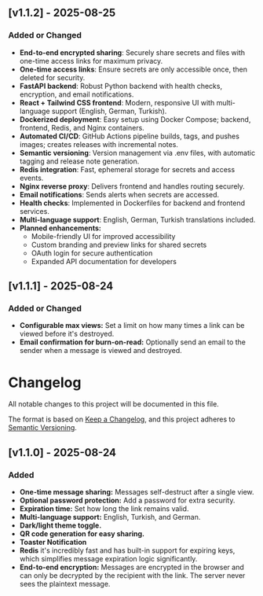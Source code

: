 ## [v1.1.2] - 2025-08-25

### Added or Changed

- **End-to-end encrypted sharing**: Securely share secrets and files with one-time access links for maximum privacy.
- **One-time access links**: Ensure secrets are only accessible once, then deleted for security.
- **FastAPI backend**: Robust Python backend with health checks, encryption, and email notifications.
- **React + Tailwind CSS frontend**: Modern, responsive UI with multi-language support (English, German, Turkish).
- **Dockerized deployment**: Easy setup using Docker Compose; backend, frontend, Redis, and Nginx containers.
- **Automated CI/CD**: GitHub Actions pipeline builds, tags, and pushes images; creates releases with incremental notes.
- **Semantic versioning**: Version management via .env files, with automatic tagging and release note generation.
- **Redis integration**: Fast, ephemeral storage for secrets and access events.
- **Nginx reverse proxy**: Delivers frontend and handles routing securely.
- **Email notifications**: Sends alerts when secrets are accessed.
- **Health checks**: Implemented in Dockerfiles for backend and frontend services.
- **Multi-language support**: English, German, Turkish translations included.
- **Planned enhancements:**
    - Mobile-friendly UI for improved accessibility
    - Custom branding and preview links for shared secrets
    - OAuth login for secure authentication
    - Expanded API documentation for developers

## [v1.1.1] - 2025-08-24

### Added or Changed
- **Configurable max views:** Set a limit on how many times a link can be viewed before it's destroyed.
- **Email confirmation for burn-on-read:** Optionally send an email to the sender when a message is viewed and destroyed.

# Changelog

All notable changes to this project will be documented in this file.

The format is based on [Keep a Changelog](https://keepachangelog.com/en/1.0.0/),
and this project adheres to [Semantic Versioning](https://semver.org/spec/v2.0.html).

## [v1.1.0] - 2025-08-24

### Added
- **One-time message sharing:** Messages self-destruct after a single view.
- **Optional password protection:** Add a password for extra security.
- **Expiration time:** Set how long the link remains valid.
- **Multi-language support:** English, Turkish, and German.
- **Dark/light theme toggle.**
- **QR code generation for easy sharing.**
- **Toaster Notification** 
- **Redis** it's incredibly fast and has built-in support for expiring keys, which simplifies message expiration logic significantly.
- **End-to-end encryption:** Messages are encrypted in the browser and can only be decrypted by the recipient with the link. The server never sees the plaintext message.
